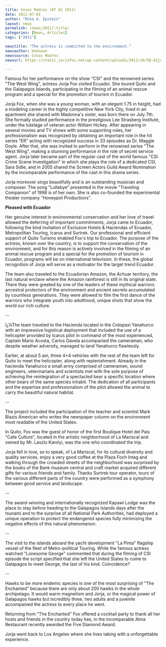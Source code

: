 ```yaml
---
title: Cosas Madres (07 01 2011)
date: 2011-07-01
author: "Mika A. Epstein"
layout: news
permalink: /news/2011/:title/
categories: [News, Articles]
tags: ["2011"]

newstitle: "The actress is committed to the environment."
newsauthor: Unknown
newssource: Cosas Madres
newsurl: https://static.jorjafox.net/wp-content/uploads/2011/10/58-62jorjafox.pdf

---
```


Famous for her performance on the show "CSI" and the renowned series "The West Wing", actress Jorja Fox visited Ecuador. She toured Quito and the Galapagos Islands, participating in the filming of an animal rescue program and a special for the promotion of tourism in Ecuador.

Jorja Fox, when she was a young woman, with an elegant 1.75 in height, had a modeling career in the highly competitive New York City, lived in an apartment she shared with Madonna's sister, was born there on July 7th. She formally studied performance in the prestigious Lee Strasberg Institute, under the tutelage of veteran actor William Hickey. After appearing in several movies and TV shows with some supporting roles, her professionalism was recognized by obtaining an important role in the hit series "ER" acting with recognized success in 33 episodes as Dr. Maggie Doyle. After that, she was invited to perform in the renowned series "The West Wing", making a stunning performance in the role of secret service agent. Jorja later became part of the regular cast of the world famous "CSI Crime Scene Investigation" in which she plays the role of a dedicated CSI, Sara Sidle, and in 2005 shared the Screen Actors Guild Award Nomination by the incomparable performance of the cast in this drama series.

Jorja moreover sings beautifully and is an outstanding musician and composer. The song "Lullabye" presented in the movie "Traveling Companion" of 1998 is of her own. She is also co-founded the experimental theater company "Honeypot Productions".

**Pleased with Ecuador**

Her genuine interest in environmental conservation and her love of travel allowed the deferring of important commitments, Jorja came to Ecuador, following the kind invitation of Exclusive Hotels & Haciendas of Ecuador, Metropolitan Touring, Icarus and Surtrek. Our professional and efficient support of Quito Turismo enabled Fox's trip to Ecuador. The purpose of the actress, known over the country, is to support the conservation of the environment, and for this reason is actively involved in the filming of an animal rescue program and a special for the promotion of tourism in Ecuador, programs will be on international television. In these, the global recognition of Jorja will serve as a motivator for the target trend Ecuador.

The team also traveled to the Ecuadorian Amazon, the Achuar territory, the last natural enclave where the Amazon rainforest is still in its original state. There they were greeted by one of the leaders of these mythical warriors ancestral protectors of the environment and ancient secrets accumulated by countless generations. They were allowed to film the first dance of the warriors who integrate youth into adulthood, unique shots that show the world our rich culture.

--

ï¿¼The team traveled to the Hacienda located in the Cotopaxi Yanahurco with an impressive logistical deployment that included the use of a helicopter provided by Icarus pilot in command of the most experienced, Captain Mario Acosta, Carlos Gavela accompanied the cameraman, who despite weather adversity, managed to land Yanahurco flawlessly.

Earlier, at about 5 am, three 4&#215;4 vehicles with the rest of the team left for Quito to meet the helicopter, along with replenishment. Already in the hacienda Yanahurco a small army comprised of cameramen, sound engineers, veterinarians and scientists met with the sole purpose of achieving the reintegration of a spectacled bear a specific location where other bears of the same species inhabit. The dedication of all participants and the expertise and professionalism of the pilot allowed the animal to carry the beautiful natural habitat.

--

The project included the participation of the teacher and scientist Mark Blazis American who writes the newspaper column on the environment most readable of the United States.

In Quito, Fox was the guest of honor of the first Boutique Hotel del Pais "Cafe Culture", located in the artistic neighborhood of La Mariscal and owned by Mr. Laszlo Karolyi, was the one who coordinated the trip.

Jorja fell in love, so to speak, of La Mariscal, for its cultural diversity and quality services, enjoy a very good coffee at the Plaza Foch Intag and walking through the crowded streets of the neighborhood was surprised by the books of the Bank museum central and craft market acquired different gifts for various friends and family. Thanks Surtrek tour operator, tours of the various different parts of the country were performed as a symphony between good service and landscape.

--

The award-winning and internationally recognized Kapawi Lodge was the place to stay before heading to the Galapagos Islands days after the tsunami and to the surprise of all National Park Authorities, had deployed a unique operation to protect the endangered species fully minimizing the negative effects of this natural phenomenon.

--

The visit to the islands aboard the yacht development "La Pinta" flagship vessel of the fleet of Metro-political Touring. While the famous actress watched "Lonesome George" commented that during the filming of CSI episode the script specified that she left the United States to come to Galapagos to meet George, the last of his kind. Coincidence?

--

Hawks to be more endemic species is one of the most surprising of "The Enchanted" because there are only about 200 hawks in the whole archipelago. It would warm magnetism and Jorja, or the magical power of Galapagos hawks but incredibly three, two adults and a juvenile accompanied the actress to every place he went.

Returning from "The Enchanted" Fox offered a cocktail party to thank all her hosts and friends in the country today has, in the incomparable Alma Restaurant recently awarded the Five Diamond Award.

Jorja went back to Los Angeles where she lives taking with a unforgettable experience.
